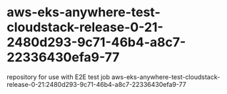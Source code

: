 # aws-eks-anywhere-test-cloudstack-release-0-21-2480d293-9c71-46b4-a8c7-22336430efa9-77
repository for use with E2E test job aws-eks-anywhere-test-cloudstack-release-0-21:2480d293-9c71-46b4-a8c7-22336430efa9-77
